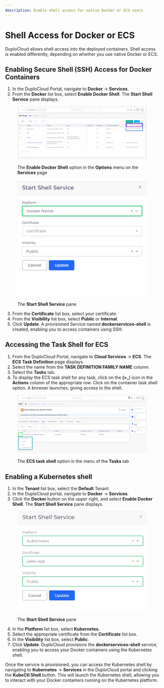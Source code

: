 ```yaml
---
description: Enable shell access for native Docker or ECS users
---
```


# Shell Access for Docker or ECS

DuploCloud allows shell access into the deployed containers. Shell access is enabled differently, depending on whether you use native Docker or ECS.

## Enabling Secure Shell (SSH) Access for Docker Containers

1. In the DuploCloud Portal, navigate to **Docker** -> **Services**.&#x20;
2. From the **Docker** list box, select **Enable Docker Shell**. The **Start Shell Service** pane displays.

<figure><img src="../../.gitbook/assets/screenshot-nimbusweb.me-2024.02.17-14_19_17.png" alt=""><figcaption><p>The <strong>Enable Docker Shell</strong> option in the <strong>Options</strong> menu on the <strong>Services</strong> page</p></figcaption></figure>

<div align="left">

<figure><img src="../../.gitbook/assets/Screenshot 2024-09-24 at 12.17.53 PM.png" alt=""><figcaption><p>The <strong>Start Shell Service</strong> pane</p></figcaption></figure>

</div>

3. From the **Certificate** list box, select your certificate.
4. From the **Visibility** list box, select **Public** or **Internal**.&#x20;
5. Click **Update**. A provisioned Service named **dockerservices-shell** is created, enabling you to access containers using SSH.

## Accessing the Task Shell for ECS

1. From the DuploCloud Portal, navigate to **Cloud Services** -> **ECS**. The **ECS** **Task Definition** page displays.
2. Select the name from the **TASK DEFINITION FAMILY NAME** column.
3. Select the **Tasks** tab.
4. To display the ECS task shell for any task, click on the **(>\_**) icon in the **Actions** column of the appropriate row. Click on the container task shell option. A browser launches, giving access to the shell.

<figure><img src="../../.gitbook/assets/screenshot-nimbusweb.me-2024.02.17-14_36_14.png" alt=""><figcaption><p>The <strong>ECS task shell</strong> option in the menu of the <strong>Tasks</strong> tab</p></figcaption></figure>

## Enabling a Kubernetes shell

1. In the **Tenant** list box, select the **Default** Tenant.
2. In the DuploCloud portal, navigate to **Docker** -> **Services**.
3. Click the **Docker** button on the upper right, and select **Enable Docker Shell**. The **Start Shell Service** pane displays.

<div align="left">

<figure><img src="../../.gitbook/assets/shell service123 (1).png" alt=""><figcaption><p>The <strong>Start Shell Service</strong> pane</p></figcaption></figure>

</div>

4. In the **Platform** list box, select **Kubernetes**.
5. Select the appropriate certificate from the **Certificate** list box.
6. In the **Visibility** list box, select **Public**.
7. Click **Update**. DuploCloud provisions the **dockerservices-shell** service, enabling you to access your Docker containers using the Kubernetes shell.

Once the service is provisioned, you can access the Kubernetes shell by navigating to **Kubernetes** -> **Services** in the DuploCloud portal and clicking the **KubeCtl Shell** button. This will launch the Kubernetes shell, allowing you to interact with your Docker containers running on the Kubernetes platform.
